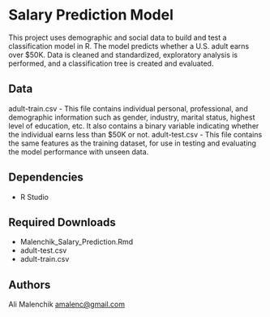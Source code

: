 # Salary Prediction Model

This project uses demographic and social data to build and test a classification model in R. The model predicts whether a U.S. adult earns over $50K. Data is cleaned and standardized, exploratory analysis is performed, and a classification tree is created and evaluated.

## Data
adult-train.csv - This file contains individual personal, professional, and demographic information such as gender, industry, marital status, highest level of education, etc. It also contains a binary variable indicating whether the individual earns less than $50K or not.
adult-test.csv - This file contains the same features as the training dataset, for use in testing and evaluating the model performance with unseen data.

## Dependencies

* R Studio

## Required Downloads

* Malenchik_Salary_Prediction.Rmd
* adult-test.csv
* adult-train.csv

## Authors

Ali Malenchik
amalenc@gmail.com
